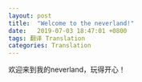 ```yaml
---
layout: post
title:  "Welcome to the neverland!"
date:   2019-07-03 18:47:01 +0800
tags: 翻译 Translation
categories: Translation
---
```

欢迎来到我的neverland，玩得开心！

